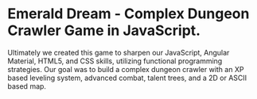 # Emerald Dream - Complex Dungeon Crawler Game in JavaScript.

Ultimately we created this game to sharpen our JavaScript, Angular Material, HTML5, and CSS skills, utilizing functional programming strategies. Our goal was to build a complex dungeon crawler with an XP based leveling system, advanced combat, talent trees, and a 2D or ASCII based map.
